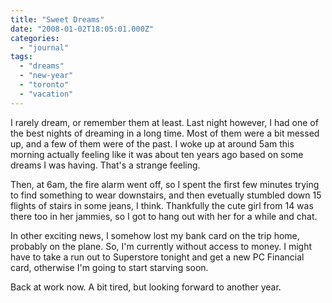```yaml
---
title: "Sweet Dreams"
date: "2008-01-02T18:05:01.000Z"
categories: 
  - "journal"
tags: 
  - "dreams"
  - "new-year"
  - "toronto"
  - "vacation"
---
```


I rarely dream, or remember them at least. Last night however, I had one of the best nights of dreaming in a long time. Most of them were a bit messed up, and a few of them were of the past. I woke up at around 5am this morning actually feeling like it was about ten years ago based on some dreams I was having. That's a strange feeling.

Then, at 6am, the fire alarm went off, so I spent the first few minutes trying to find something to wear downstairs, and then evetually stumbled down 15 flights of stairs in some jeans, I think. Thankfully the cute girl from 14 was there too in her jammies, so I got to hang out with her for a while and chat.

In other exciting news, I somehow lost my bank card on the trip home, probably on the plane. So, I'm currently without access to money. I might have to take a run out to Superstore tonight and get a new PC Financial card, otherwise I'm going to start starving soon.

Back at work now. A bit tired, but looking forward to another year.
